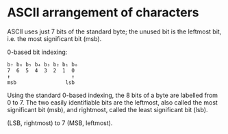 # ASCII arrangement of characters

ASCII uses just 7 bits of the standard byte; the unused bit is the leftmost bit, i.e. the most significant bit (msb).

0-based bit indexing:
```
b₇ b₆ b₅ b₄ b₃ b₂ b₁ b₀
7  6  5  4  3  2  1  0
↑                    ↑
msb                lsb
```

Using the standard 0-based indexing, the 8 bits of a byte are labelled from 0 to 7. The two easily identifiable bits are the leftmost, also called the most significant bit (msb), and rightmost, called the least significant bit (lsb).





(LSB, rightmost) to 7 (MSB, leftmost).
